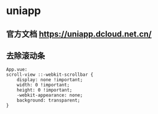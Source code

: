 # uniapp
## 官方文档 https://uniapp.dcloud.net.cn/
## 去除滚动条
```
App.vue:
scroll-view ::-webkit-scrollbar {
    display: none !important;
    width: 0 !important;
    height: 0 !important;
    -webkit-appearance: none;
    background: transparent;
}
```

